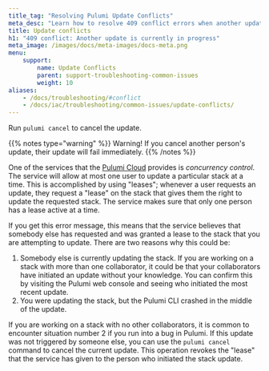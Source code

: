 ```yaml
---
title_tag: "Resolving Pulumi Update Conflicts"
meta_desc: "Learn how to resolve 409 conflict errors when another update is currently in progress."
title: Update conflicts
h1: "409 conflict: Another update is currently in progress"
meta_image: /images/docs/meta-images/docs-meta.png
menu:
    support:
        name: Update Conflicts
        parent: support-troubleshooting-common-issues
        weight: 10
aliases:
    - /docs/troubleshooting/#conflict
    - /docs/iac/troubleshooting/common-issues/update-conflicts/
---
```


Run `pulumi cancel` to cancel the update.

{{% notes type="warning" %}}
Warning! If you cancel another person's update, their update will fail immediately.
{{% /notes %}}

One of the services that the [Pulumi Cloud](/docs/pulumi-cloud/) provides is *concurrency control*. The service will allow at most one user to update a particular stack at a time. This is accomplished by using "leases"; whenever a user requests an update, they request a "lease" on the stack that gives them the right to update the requested stack. The service makes sure that only one person has a lease active at a time.

If you get this error message, this means that the service believes that somebody else has requested and was granted a lease to the stack that you are attempting to update. There are two reasons why this could be:

1. Somebody else is currently updating the stack. If you are working on a stack with more than one collaborator, it could be that your collaborators have initiated an update without your knowledge. You can confirm this by visiting the Pulumi web console and seeing who initiated the most recent update.
1. You were updating the stack, but the Pulumi CLI crashed in the middle of the update.

If you are working on a stack with no other collaborators, it is common to encounter situation number 2 if you run into a bug in Pulumi. If this update was not triggered by someone else, you can use the `pulumi cancel` command to cancel the current update. This operation revokes the "lease" that the service has given to the person who initiated the stack update.

